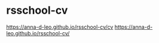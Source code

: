 # rsschool-cv

https://anna-d-leo.github.io/rsschool-cv/cv
https://anna-d-leo.github.io/rsschool-cv/
